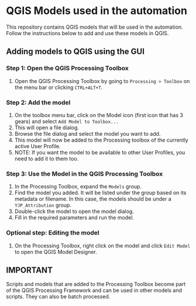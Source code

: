 # QGIS Models used in the automation

This repository contains QGIS models that will be used in the automation. Follow the instructions below to add and use these models in QGIS.

## Adding models to QGIS using the GUI

### Step 1: Open the QGIS Processing Toolbox
1. Open the QGIS Processing Toolbox by going to `Processing > Toolbox` on the menu bar or clicking `CTRL+ALT+T`.

### Step 2: Add the model
1. On the toolbox menu bar, click on the Model icon (first icon that has 3 gears) and select `Add Model to Toolbox...`
2. This will open a file dialog.
3. Browse the file dialog and select the model you want to add.
4. This model will now be added to the Processing toolbox of the currently active User Profile.
5. NOTE: If you want the model to be available to other User Profiles, you need to add it to them too.

### Step 3: Use the Model in the QGIS Processing Toolbox

1. In the Processing Toolbox, expand the `Models` group.
2. Find the model you added. It will be listed under the group based on its metadata or filename. In this case, the models should be under a `YJP_Attribution` group.
3. Double-click the model to open the model dialog.
4. Fill in the required parameters and run the model.

### Optional step: Editing the model

1. On the Processing Toolbox, right click on the model and click `Edit Model` to open the QGIS Model Designer.


## IMPORTANT
Scripts and models that are added to the Processing Toolbox become part of the QGIS Processing Framework and can be used in other models and scripts. They can also be batch processed.